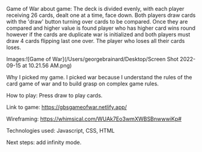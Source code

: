 Game of War
about game: The deck is divided evenly, with each player receiving 26 cards, dealt one at a time, face down. Both players draw cards with the 'draw' button turning over cards to be compared. Once they are compared and higher value is found player who has higher card wins round however if the cards are duplicate war is initialized and both players must draw 4 cards flipping last one over. The player who loses all their cards loses.

Images:![Game of War](/Users/georgebrainard/Desktop/Screen Shot 2022-09-15 at 10.21.56 AM.png)


Why I picked my game. I picked war because I understand the rules of the card game of war
and to build grasp on complex game rules.

How to play: Press draw to play cards.

Link to game: https://gbsgameofwar.netlify.app/

Wireframing: https://whimsical.com/WUAk7Eo3wmXWBSBnwwwiKp#

Technologies used: Javascript, CSS, HTML

Next steps: add infinity mode.
